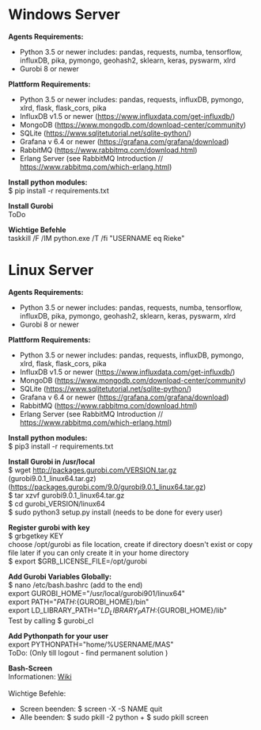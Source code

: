 # Windows Server
**Agents Requirements:** 
- Python 3.5 or newer includes: pandas, requests, numba, tensorflow, influxDB, 
                                pika, pymongo, geohash2, sklearn, keras, pyswarm,
                                xlrd
- Gurobi 8 or newer

**Plattform Requirements:**
- Python 3.5 or newer includes: pandas, requests, influxDB, pymongo, xlrd, flask, flask_cors, pika
- InfluxDB v1.5 or newer (https://www.influxdata.com/get-influxdb/)
- MongoDB (https://www.mongodb.com/download-center/community)
- SQLite (https://www.sqlitetutorial.net/sqlite-python/)
- Grafana v 6.4 or newer (https://grafana.com/grafana/download)
- RabbitMQ (https://www.rabbitmq.com/download.html)
- Erlang Server (see RabbitMQ Introduction // https://www.rabbitmq.com/which-erlang.html) 

**Install python modules:** <br>
$ pip install -r requirements.txt

**Install Gurobi** <br>
ToDo

**Wichtige Befehle** <br>
taskkill /F /IM python.exe /T /fi "USERNAME eq Rieke"

# Linux Server
**Agents Requirements:**
- Python 3.5 or newer includes: pandas, requests, numba, tensorflow, influxDB, 
                                pika, pymongo, geohash2, sklearn, keras, pyswarm,
                                xlrd
- Gurobi 8 or newer

**Plattform Requirements:**
- Python 3.5 or newer includes: pandas, requests, influxDB, pymongo, xlrd, flask, flask_cors, pika
- InfluxDB v1.5 or newer (https://www.influxdata.com/get-influxdb/)
- MongoDB (https://www.mongodb.com/download-center/community)
- SQLite (https://www.sqlitetutorial.net/sqlite-python/)
- Grafana v 6.4 or newer (https://grafana.com/grafana/download)
- RabbitMQ (https://www.rabbitmq.com/download.html)
- Erlang Server (see RabbitMQ Introduction // https://www.rabbitmq.com/which-erlang.html) 

**Install python modules:** <br>
$ pip3 install -r requirements.txt

**Install Gurobi in /usr/local** <br>
$ wget http://packages.gurobi.com/VERSION.tar.gz (gurobi9.0.1_linux64.tar.gz) <br>
(https://packages.gurobi.com/9.0/gurobi9.0.1_linux64.tar.gz) <br>
$ tar xzvf gurobi9.0.1_linux64.tar.gz <br>
$ cd gurobi_VERSION/linux64 <br>
$ sudo python3 setup.py install (needs to be done for every user) <br>

**Register gurobi with key**<br>
$ grbgetkey KEY <br>
choose /opt/gurobi as file location, create if directory doesn't exist or copy file later if you can only create it in your home directory <br>
$ export $GRB_LICENSE_FILE=/opt/gurobi <br>

**Add Gurobi Variables Globally:**<br>
$ nano /etc/bash.bashrc (add to the end) <br>
export GUROBI_HOME="/usr/local/gurobi901/linux64" <br>
export PATH="${PATH}:${GUROBI_HOME}/bin" <br>
export LD_LIBRARY_PATH="${LD_LIBRARY_PATH}:${GUROBI_HOME}/lib" <br>
Test by calling $ gurobi_cl <br>

**Add Pythonpath for your user**  <br>
export PYTHONPATH="home/%USERNAME/MAS" <br>
ToDo: (Only till logout - find permanent solution )

**Bash-Screen** <br>
Informationen: [Wiki](https://wiki.ubuntuusers.de/Screen/ ) <br> <br>
Wichtige Befehle:
*  Screen beenden:     $ screen -X -S NAME quit
*  Alle beenden:       $ sudo pkill -2 python + $ sudo pkill screen 
